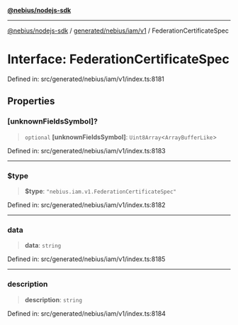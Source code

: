 [**@nebius/nodejs-sdk**](../../../../../README.md)

***

[@nebius/nodejs-sdk](../../../../../README.md) / [generated/nebius/iam/v1](../README.md) / FederationCertificateSpec

# Interface: FederationCertificateSpec

Defined in: src/generated/nebius/iam/v1/index.ts:8181

## Properties

### \[unknownFieldsSymbol\]?

> `optional` **\[unknownFieldsSymbol\]**: `Uint8Array`\<`ArrayBufferLike`\>

Defined in: src/generated/nebius/iam/v1/index.ts:8183

***

### $type

> **$type**: `"nebius.iam.v1.FederationCertificateSpec"`

Defined in: src/generated/nebius/iam/v1/index.ts:8182

***

### data

> **data**: `string`

Defined in: src/generated/nebius/iam/v1/index.ts:8185

***

### description

> **description**: `string`

Defined in: src/generated/nebius/iam/v1/index.ts:8184
